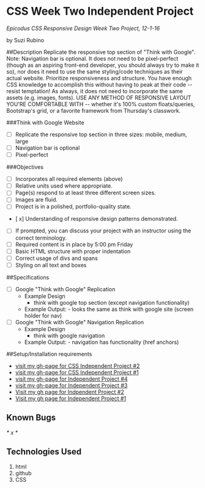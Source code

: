# CSS Week Two Independent Project
_*Epicodus CSS Responsive Design Week Two Project, 12-1-16*_

by Suzi Rubino

##Description
Replicate the responsive top section of "Think with Google". Note: Navigation bar is optional. It does not need to be pixel-perfect (though as an aspiring front-end developer, you should always try to make it so), nor does it need to use the same styling/code techniques as their actual website. Prioritize responsiveness and structure. You have enough CSS knowledge to accomplish this without having to peak at their code -- resist temptation!
As always, it does not need to incorporate the same assets (e.g. images, fonts).
USE ANY METHOD OF RESPONSIVE LAYOUT YOU'RE COMFORTABLE WITH -- whether it's 100% custom floats/queries, Bootstrap's grid, or a favorite framework from Thursday's classwork.

###Think with Google Website
- [ ] Replicate the responsive top section in three sizes: mobile, medium, large
- [ ] Navigation bar is optional
- [ ] Pixel-perfect

###Objectives
- [  ] Incorporates all required elements (above)
- [  ] Relative units used where appropriate.
- [  ] Page(s) respond to at least three different screen sizes.
- [  ] Images are fluid.
- [  ] Project is in a polished, portfolio-quality state.
- [ x] Understanding of responsive design patterns demonstrated.
- [  ]  If prompted, you can discuss your project with an instructor using the correct terminology.
- [  ] Required content is in place by 5:00 pm Friday
- [  ] Basic HTML structure with proper indentation
- [  ] Correct usage of divs and spans
- [  ] Styling on all text and boxes

##Specifications
- [ ] Google "Think with Google" Replication
    - Example Design
      -  think with google top section (except navigation functionality)
    -  Example Output:
      - looks the same as think with google site (screen holder for nav)
- [ ] Google "Think with Google" Navigation Replication
    - Example Design
      -  think with google navigation
    -  Example Output:
      - navigation has functionality (href anchors)

##Setup/Installation requirements
* [visit my gh-page for CSS Independent Project #2](https://suzirubi.github.io/thinkGoogle)
* [visit my gh-page for CSS Independent Project #1](https://suzirubi.github.io/climbing)
* [visit my gh-page for Independent Project #4](https://suzirubi.github.io/pizza)
* [visit my gh-page for Independent Project #3](https://suzirubi.github.io/ping-pong)
* [Visit my gh page for Indpendent Project #2](https://suzirubi.github.io/Independent-Project-Week-2/)
* [Visit my gh page for Independent Project #1](https://suzirubi.github.io/portfolioFix/)

## Known Bugs
_* x *_


## Technologies Used

1. html
2. github
3. CSS 
